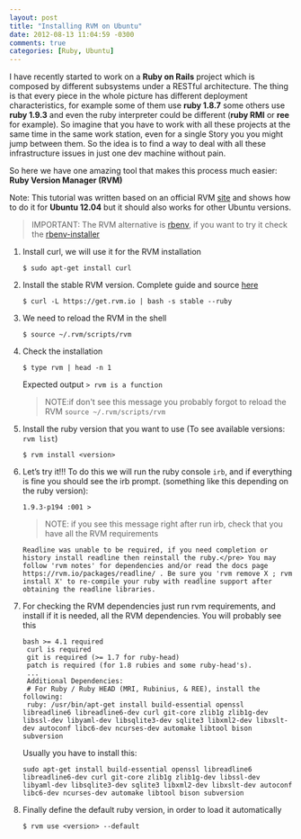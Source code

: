```yaml
---
layout: post
title: "Installing RVM on Ubuntu"
date: 2012-08-13 11:04:59 -0300
comments: true
categories: [Ruby, Ubuntu]
---
```


I have recently started to work on a **Ruby on Rails** project which is composed by different subsystems under a RESTful architecture. The thing is that every piece in the whole picture has different deployment characteristics, for example some of them use **ruby 1.8.7** some others use **ruby 1.9.3** and even the ruby interpreter could be different (**ruby RMI** or **ree** for example). So imagine that you have to work with all these projects at the same time in the same work station, even for a single Story you you might jump between them.  So the idea is to find a way to deal with all these infrastructure issues in just one dev machine without pain.

So here we have one amazing tool that makes this process much easier: **Ruby Version Manager (RVM)**

Note: This tutorial was written based on an official RVM [site](https://rvm.io/rvm/install/) and shows how to do it for **Ubuntu 12.04** but it should also works for other Ubuntu versions.

> IMPORTANT: The RVM alternative is [rbenv](https://github.com/sstephenson/rbenv), if you want to try it check the [rbenv-installer](https://github.com/sstephenson/rbenv)

<!-- more -->

1. Install curl, we will use it for the RVM installation

   ```
   $ sudo apt-get install curl
   ```

2. Install the stable RVM version. Complete guide and source [here](https://rvm.io/rvm/install/)

   ```
   $ curl -L https://get.rvm.io | bash -s stable --ruby
   ```

3. We need to reload the RVM in the shell

   ```
   $ source ~/.rvm/scripts/rvm
   ```

4. Check the installation

   ```
   $ type rvm | head -n 1
   ```

   Expected output `> rvm is a function`

   > NOTE:if don't see this message you probably forgot to reload the RVM `source ~/.rvm/scripts/rvm`

5. Install the ruby version that you want to use (To see available versions: `rvm list`)

   ```
   $ rvm install <version>
   ```

6. Let’s try it!!! To do this we will run the ruby console `irb`, and if everything is fine you should see the irb prompt. (something like this depending on the ruby version):

   ```
   1.9.3-p194 :001 >
   ```
   > NOTE: if you see this message right after run irb, check that you have all the RVM requirements
   
   ```
   Readline was unable to be required, if you need completion or history install readline then reinstall the ruby.</pre> You may follow 'rvm notes' for dependencies and/or read the docs page https://rvm.io/packages/readline/ . Be sure you 'rvm remove X ; rvm install X' to re-compile your ruby with readline support after obtaining the readline libraries.
   ```

7. For checking the RVM dependencies just run rvm requirements, and install if it is needed, all the RVM dependencies. You will probably see this

   ```
   bash >= 4.1 required
    curl is required
    git is required (>= 1.7 for ruby-head)
    patch is required (for 1.8 rubies and some ruby-head's).
    ...
    Additional Dependencies:
    # For Ruby / Ruby HEAD (MRI, Rubinius, & REE), install the following:
    ruby: /usr/bin/apt-get install build-essential openssl libreadline6 libreadline6-dev curl git-core zlib1g zlib1g-dev libssl-dev libyaml-dev libsqlite3-dev sqlite3 libxml2-dev libxslt-dev autoconf libc6-dev ncurses-dev automake libtool bison subversion
   ```

   Usually you have to install this:
   ```
   sudo apt-get install build-essential openssl libreadline6 libreadline6-dev curl git-core zlib1g zlib1g-dev libssl-dev libyaml-dev libsqlite3-dev sqlite3 libxml2-dev libxslt-dev autoconf libc6-dev ncurses-dev automake libtool bison subversion
   ```

8. Finally define the default ruby version, in order to load it automatically

   ```
   $ rvm use <version> --default
   ```
